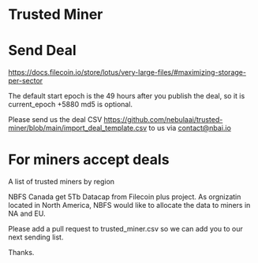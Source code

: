 # Trusted Miner

# Send Deal
https://docs.filecoin.io/store/lotus/very-large-files/#maximizing-storage-per-sector

The default start epoch is the 49 hours after you publish the deal, so it is current_epoch +5880
md5 is optional.

Please send us the deal CSV https://github.com/nebulaai/trusted-miner/blob/main/import_deal_template.csv  to us via contact@nbai.io



# For miners accept deals

A list of trusted miners by region

NBFS Canada get 5Tb Datacap from Filecoin plus project. As orgnizatin located in North America, NBFS would like to allocate the data to miners in NA and EU.

Please add a pull request to trusted_miner.csv so we can add you to our next sending list.

Thanks.

